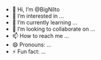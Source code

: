 - 👋 Hi, I’m @BigNilto
- 👀 I’m interested in ...
- 🌱 I’m currently learning ...
- 💞️ I’m looking to collaborate on ...
- 📫 How to reach me ...
- 😄 Pronouns: ...
- ⚡ Fun fact: ...

<!---
BigNilto/BigNilto is a ✨ special ✨ repository because its `README.md` (this file) appears on your GitHub profile.
You can click the Preview link to take a look at your changes.
--->
